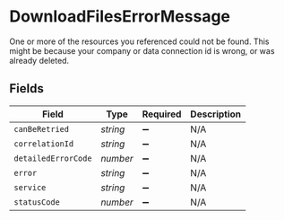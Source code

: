 # DownloadFilesErrorMessage

One or more of the resources you referenced could not be found.
This might be because your company or data connection id is wrong, or was already deleted.


## Fields

| Field               | Type                | Required            | Description         |
| ------------------- | ------------------- | ------------------- | ------------------- |
| `canBeRetried`      | *string*            | :heavy_minus_sign:  | N/A                 |
| `correlationId`     | *string*            | :heavy_minus_sign:  | N/A                 |
| `detailedErrorCode` | *number*            | :heavy_minus_sign:  | N/A                 |
| `error`             | *string*            | :heavy_minus_sign:  | N/A                 |
| `service`           | *string*            | :heavy_minus_sign:  | N/A                 |
| `statusCode`        | *number*            | :heavy_minus_sign:  | N/A                 |